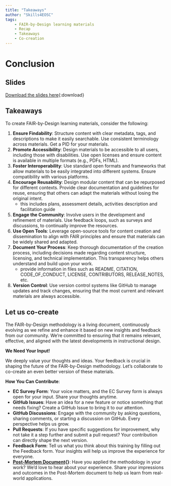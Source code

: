 ```yaml
---
title: "Takeaways"
author: "Skills4EOSC"
tags: 
    - FAIR-by-Design learning materials
    - Recap
    - Takeaways
    - Co-creation
---
```


# Conclusion

## Slides

[Download the slides here](https://github.com/FAIR-by-Design-Methodology/CLARIN-Training/raw/main/resources/2nd%20Session/08%20Wrap-up/wrap-up.pptx){:download}

## Takeaways

To create FAIR-by-Design learning materials, consider the following:

1. **Ensure Findability**: Structure content with clear metadata, tags, and descriptions to make it easily searchable. Use consistent terminology across materials. Get a PID for your materials.
2. **Promote Accessibility**: Design materials to be accessible to all users, including those with disabilities. Use open licenses and ensure content is available in multiple formats (e.g., PDFs, HTML).
3. **Foster Interoperability**: Use standard open formats and frameworks that allow materials to be easily integrated into different systems. Ensure compatibility with various platforms.
4. **Encourage Reusability**: Design modular content that can be repurposed for different contexts. Provide clear documentation and guidelines for reuse, ensuring that others can adapt the materials without losing the original intent.
    - this includes plans, assessment details, activities description and facilitation guide
5. **Engage the Community**: Involve users in the development and refinement of materials. Use feedback loops, such as surveys and discussions, to continually improve the resources.
6. **Use Open Tools**: Leverage open-source tools for content creation and dissemination to align with FAIR principles and ensure that materials can be widely shared and adapted.
7. **Document Your Process**: Keep thorough documentation of the creation process, including decisions made regarding content structure, licensing, and technical implementation. This transparency helps others understand and build upon your work.
    - provide information in files such as README, CITATION, CODE_OF_CONDUCT, LICENSE, CONTRIBUTORS, RELEASE_NOTES, etc.
8. **Version Control**: Use version control systems like GitHub to manage updates and track changes, ensuring that the most current and relevant materials are always accessible.

## Let us co-create

The FAIR-by-Design methodology is a living document, continuously evolving as we refine and enhance it based on new insights and feedback from our community. We’re committed to ensuring that it remains relevant, effective, and aligned with the latest developments in instructional design.

**We Need Your Input!**

We deeply value your thoughts and ideas. Your feedback is crucial in shaping the future of the FAIR-by-Design methodology. Let’s collaborate to co-create an even better version of these materials.

**How You Can Contribute**:

- **EC Survey Form**: Your voice matters, and the EC Survey form is always open for your input. Share your thoughts anytime.
- **GitHub Issues**: Have an idea for a new feature or notice something that needs fixing? Create a GitHub Issue to bring it to our attention.
- **GitHub Discussions**: Engage with the community by asking questions, sharing comments, or starting a discussion on GitHub. Every perspective helps us grow.
- **Pull Requests**: If you have specific suggestions for improvement, why not take it a step further and submit a pull request? Your contribution can directly shape the next version.
- **Feedback Form**: Tell us what you think about this training by filling out the Feedback form. Your insights will help us improve the experience for everyone.
- **[Post-Mortem Document](../../Feedback/FAIR-by-Design_postmortem.docx){}**: Have you applied the methodology in your work? We’d love to hear about your experience. Share your impressions and outcomes in the Post-Mortem document to help us learn from real-world applications.

